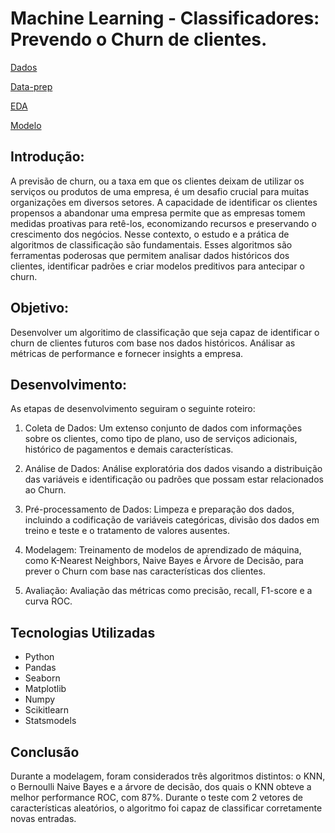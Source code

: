 # Machine Learning - Classificadores: Prevendo o Churn de clientes.

[Dados](https://github.com/GBruneri/Gbruneri/tree/main/Churn_Clientes/Datasets)

[Data-prep](https://github.com/GBruneri/Gbruneri/blob/main/Churn_Clientes/Notebooks/data_prep.ipynb)

[EDA](https://github.com/GBruneri/Gbruneri/blob/main/Churn_Clientes/Notebooks/Churn_EDA.ipynb)

[Modelo](https://github.com/GBruneri/Gbruneri/blob/main/Churn_Clientes/Modelo/Churn_Modelos.ipynb)

## Introdução:
A previsão de churn, ou a taxa em que os clientes deixam de utilizar os serviços ou produtos de uma empresa, é um desafio crucial para muitas organizações em diversos setores. A capacidade de identificar os clientes propensos a abandonar uma empresa permite que as empresas tomem medidas proativas para retê-los, economizando recursos e preservando o crescimento dos negócios. Nesse contexto, o estudo e a prática de algoritmos de classificação são fundamentais. Esses algoritmos são ferramentas poderosas que permitem analisar dados históricos dos clientes, identificar padrões e criar modelos preditivos para antecipar o churn.

## Objetivo:
Desenvolver um algoritimo de classificação que seja capaz de identificar o churn de clientes futuros com base nos dados históricos. Análisar as métricas de performance e fornecer insights a empresa.

## Desenvolvimento:
As etapas de desenvolvimento seguiram o seguinte roteiro:

1) Coleta de Dados: Um extenso conjunto de dados com informações sobre os clientes, como tipo de plano, uso de serviços adicionais, histórico de pagamentos e demais características.

2) Análise de Dados: Análise exploratória dos dados visando a distribuição das variáveis e identificação ou padrões que possam estar relacionados ao Churn.

3) Pré-processamento de Dados: Limpeza e preparação dos dados, incluindo a codificação de variáveis categóricas, divisão dos dados em treino e teste e o tratamento de valores ausentes.

4) Modelagem: Treinamento de modelos de aprendizado de máquina, como K-Nearest Neighbors, Naive Bayes e Árvore de Decisão, para prever o Churn com base nas características dos clientes.

5) Avaliação: Avaliação das métricas como precisão, recall, F1-score e a curva ROC.

## Tecnologias Utilizadas
- Python
- Pandas
- Seaborn
- Matplotlib
- Numpy
- Scikitlearn
- Statsmodels

## Conclusão
Durante a modelagem, foram considerados três algoritmos distintos: o KNN, o Bernoulli Naive Bayes e a árvore de decisão, dos quais o KNN obteve a melhor performance ROC, com 87%. Durante o teste com 2 vetores de características aleatórios, o algoritmo foi capaz de classificar corretamente novas entradas.


